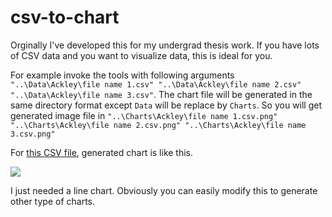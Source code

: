 csv-to-chart
============
Orginally I've developed this for my undergrad thesis work. If you have lots of CSV data and you want to visualize data, this is ideal for you.

For example invoke the tools with following arguments `"..\Data\Ackley\file name 1.csv" "..\Data\Ackley\file name 2.csv" "..\Data\Ackley\file name 3.csv"`. The chart file will be generated in the same directory format except `Data` will be replace by `Charts`. So you will get generated image file in `"..\Charts\Ackley\file name 1.csv.png" "..\Charts\Ackley\file name 2.csv.png" "..\Charts\Ackley\file name 3.csv.png"`

For [this CSV file](https://dl.dropbox.com/u/9592749/Permanent/All%20Data-Ackley-Best%20Fitness.csv), generated chart is like this.

![](http://i.imgur.com/OdAQD8G.png)

I just needed a line chart. Obviously you can easily modify this to generate other type of charts.
